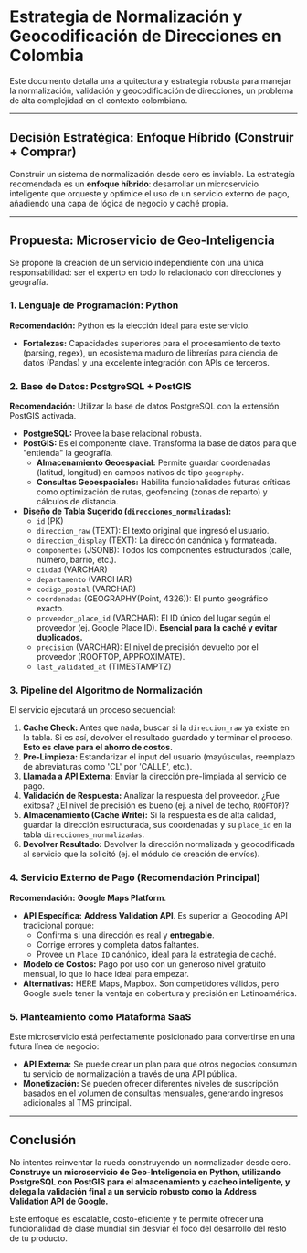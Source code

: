 # Estrategia de Normalización y Geocodificación de Direcciones en Colombia

Este documento detalla una arquitectura y estrategia robusta para manejar la normalización, validación y geocodificación de direcciones, un problema de alta complejidad en el contexto colombiano.

---

## Decisión Estratégica: Enfoque Híbrido (Construir + Comprar)

Construir un sistema de normalización desde cero es inviable. La estrategia recomendada es un **enfoque híbrido**: desarrollar un microservicio inteligente que orqueste y optimice el uso de un servicio externo de pago, añadiendo una capa de lógica de negocio y caché propia.

---

## Propuesta: Microservicio de Geo-Inteligencia

Se propone la creación de un servicio independiente con una única responsabilidad: ser el experto en todo lo relacionado con direcciones y geografía.

### 1. Lenguaje de Programación: Python

**Recomendación:** Python es la elección ideal para este servicio.
*   **Fortalezas:** Capacidades superiores para el procesamiento de texto (parsing, regex), un ecosistema maduro de librerías para ciencia de datos (Pandas) y una excelente integración con APIs de terceros.

### 2. Base de Datos: PostgreSQL + PostGIS

**Recomendación:** Utilizar la base de datos PostgreSQL con la extensión PostGIS activada.
*   **PostgreSQL:** Provee la base relacional robusta.
*   **PostGIS:** Es el componente clave. Transforma la base de datos para que "entienda" la geografía.
    *   **Almacenamiento Geoespacial:** Permite guardar coordenadas (latitud, longitud) en campos nativos de tipo `geography`.
    *   **Consultas Geoespaciales:** Habilita funcionalidades futuras críticas como optimización de rutas, geofencing (zonas de reparto) y cálculos de distancia.
*   **Diseño de Tabla Sugerido (`direcciones_normalizadas`):**
    *   `id` (PK)
    *   `direccion_raw` (TEXT): El texto original que ingresó el usuario.
    *   `direccion_display` (TEXT): La dirección canónica y formateada.
    *   `componentes` (JSONB): Todos los componentes estructurados (calle, número, barrio, etc.).
    *   `ciudad` (VARCHAR)
    *   `departamento` (VARCHAR)
    *   `codigo_postal` (VARCHAR)
    *   `coordenadas` (GEOGRAPHY(Point, 4326)): El punto geográfico exacto.
    *   `proveedor_place_id` (VARCHAR): El ID único del lugar según el proveedor (ej. Google Place ID). **Esencial para la caché y evitar duplicados.**
    *   `precision` (VARCHAR): El nivel de precisión devuelto por el proveedor (ROOFTOP, APPROXIMATE).
    *   `last_validated_at` (TIMESTAMPTZ)

### 3. Pipeline del Algoritmo de Normalización

El servicio ejecutará un proceso secuencial:

1.  **Cache Check:** Antes que nada, buscar si la `direccion_raw` ya existe en la tabla. Si es así, devolver el resultado guardado y terminar el proceso. **Esto es clave para el ahorro de costos.**
2.  **Pre-Limpieza:** Estandarizar el input del usuario (mayúsculas, reemplazo de abreviaturas como 'CL' por 'CALLE', etc.).
3.  **Llamada a API Externa:** Enviar la dirección pre-limpiada al servicio de pago.
4.  **Validación de Respuesta:** Analizar la respuesta del proveedor. ¿Fue exitosa? ¿El nivel de precisión es bueno (ej. a nivel de techo, `ROOFTOP`)?
5.  **Almacenamiento (Cache Write):** Si la respuesta es de alta calidad, guardar la dirección estructurada, sus coordenadas y su `place_id` en la tabla `direcciones_normalizadas`.
6.  **Devolver Resultado:** Devolver la dirección normalizada y geocodificada al servicio que la solicitó (ej. el módulo de creación de envíos).

### 4. Servicio Externo de Pago (Recomendación Principal)

**Recomendación:** **Google Maps Platform**.
*   **API Específica:** **Address Validation API**. Es superior al Geocoding API tradicional porque:
    *   Confirma si una dirección es real y **entregable**.
    *   Corrige errores y completa datos faltantes.
    *   Provee un `Place ID` canónico, ideal para la estrategia de caché.
*   **Modelo de Costos:** Pago por uso con un generoso nivel gratuito mensual, lo que lo hace ideal para empezar.
*   **Alternativas:** HERE Maps, Mapbox. Son competidores válidos, pero Google suele tener la ventaja en cobertura y precisión en Latinoamérica.

### 5. Planteamiento como Plataforma SaaS

Este microservicio está perfectamente posicionado para convertirse en una futura línea de negocio:

*   **API Externa:** Se puede crear un plan para que otros negocios consuman tu servicio de normalización a través de una API pública.
*   **Monetización:** Se pueden ofrecer diferentes niveles de suscripción basados en el volumen de consultas mensuales, generando ingresos adicionales al TMS principal.

---

## Conclusión

No intentes reinventar la rueda construyendo un normalizador desde cero. **Construye un microservicio de Geo-Inteligencia en Python, utilizando PostgreSQL con PostGIS para el almacenamiento y cacheo inteligente, y delega la validación final a un servicio robusto como la Address Validation API de Google.**

Este enfoque es escalable, costo-eficiente y te permite ofrecer una funcionalidad de clase mundial sin desviar el foco del desarrollo del resto de tu producto.
